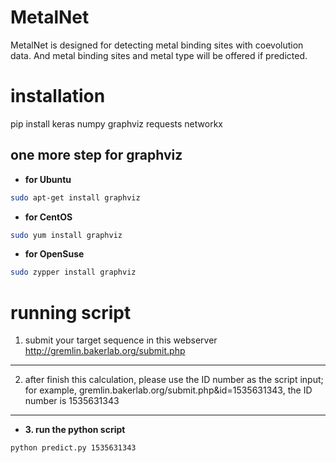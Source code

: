 # MetalNet 

MetalNet is designed for detecting metal binding sites with coevolution data. And metal binding sites and metal type will be offered if predicted.

# installation

pip install keras numpy graphviz requests networkx
## one more step for graphviz 
- **for Ubuntu**
```bash
sudo apt-get install graphviz
```
- **for CentOS**
```bash
sudo yum install graphviz
```
- **for OpenSuse**
```bash
sudo zypper install graphviz
```
# running script
1. submit your target sequence in this webserver
http://gremlin.bakerlab.org/submit.php 
------------------
2. after finish this calculation, please use the ID number as the script input;
for example, gremlin.bakerlab.org/submit.php&id=1535631343, the ID number is 1535631343
------------------
- **3. run the python script**
```bash
python predict.py 1535631343
```
